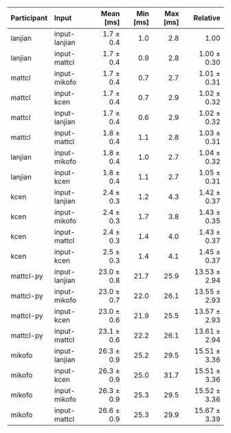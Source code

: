 | Participant | Input | Mean [ms] | Min [ms] | Max [ms] | Relative |
|:---|:---|---:|---:|---:|---:|
| lanjian | input-lanjian | 1.7 ± 0.4 | 1.0 | 2.8 | 1.00 |
| lanjian | input-mattcl | 1.7 ± 0.4 | 0.9 | 2.8 | 1.00 ± 0.30 |
| mattcl | input-mikofo | 1.7 ± 0.4 | 0.7 | 2.7 | 1.01 ± 0.31 |
| mattcl | input-kcen | 1.7 ± 0.4 | 0.7 | 2.9 | 1.02 ± 0.32 |
| mattcl | input-lanjian | 1.7 ± 0.4 | 0.6 | 2.9 | 1.02 ± 0.32 |
| mattcl | input-mattcl | 1.8 ± 0.4 | 1.1 | 2.8 | 1.03 ± 0.31 |
| lanjian | input-mikofo | 1.8 ± 0.4 | 1.0 | 2.7 | 1.04 ± 0.32 |
| lanjian | input-kcen | 1.8 ± 0.4 | 1.1 | 2.7 | 1.05 ± 0.31 |
| kcen | input-lanjian | 2.4 ± 0.3 | 1.2 | 4.3 | 1.42 ± 0.37 |
| kcen | input-mikofo | 2.4 ± 0.3 | 1.7 | 3.8 | 1.43 ± 0.35 |
| kcen | input-mattcl | 2.4 ± 0.3 | 1.4 | 4.0 | 1.43 ± 0.37 |
| kcen | input-kcen | 2.5 ± 0.3 | 1.4 | 4.1 | 1.45 ± 0.37 |
| mattcl-py | input-lanjian | 23.0 ± 0.8 | 21.7 | 25.9 | 13.53 ± 2.94 |
| mattcl-py | input-mikofo | 23.0 ± 0.7 | 22.0 | 26.1 | 13.55 ± 2.93 |
| mattcl-py | input-kcen | 23.0 ± 0.6 | 21.9 | 25.5 | 13.57 ± 2.93 |
| mattcl-py | input-mattcl | 23.1 ± 0.6 | 22.2 | 26.1 | 13.61 ± 2.94 |
| mikofo | input-lanjian | 26.3 ± 0.9 | 25.2 | 29.5 | 15.51 ± 3.36 |
| mikofo | input-kcen | 26.3 ± 0.9 | 25.0 | 31.7 | 15.51 ± 3.36 |
| mikofo | input-mikofo | 26.3 ± 0.9 | 25.3 | 29.5 | 15.52 ± 3.36 |
| mikofo | input-mattcl | 26.6 ± 0.9 | 25.3 | 29.9 | 15.67 ± 3.39 |
